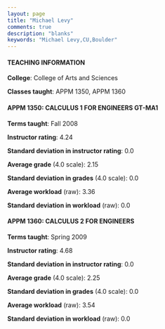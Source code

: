 ```yaml
---
layout: page
title: "Michael Levy" 
comments: true
description: "blanks"
keywords: "Michael Levy,CU,Boulder"
---
```

<head>
<script src="https://ajax.googleapis.com/ajax/libs/jquery/2.1.3/jquery.min.js"></script>
<script src="https://dl.dropboxusercontent.com/s/pc42nxpaw1ea4o9/highcharts.js?dl=0"></script>
<!-- <script src="../assets/js/highcharts.js"></script> -->
<style type="text/css">@font-face {
	font-family: "Bebas Neue";
	src: url(https://www.filehosting.org/file/details/544349/BebasNeue Regular.otf) format("opentype");
	}
	h1.Bebas { 
		font-family: "Bebas Neue", Verdana, Tahoma;
	}
</style>
</head>
	   
#### TEACHING INFORMATION

**College**: College of Arts and Sciences

**Classes taught**: APPM 1350, APPM 1360

#### APPM 1350: CALCULUS 1 FOR ENGINEERS GT-MA1

**Terms taught**: Fall 2008

**Instructor rating**: 4.24

**Standard deviation in instructor rating**: 0.0

**Average grade** (4.0 scale): 2.15

**Standard deviation in grades** (4.0 scale): 0.0

**Average workload** (raw): 3.36

**Standard deviation in workload** (raw): 0.0

#### APPM 1360: CALCULUS 2 FOR ENGINEERS

**Terms taught**: Spring 2009

**Instructor rating**: 4.68

**Standard deviation in instructor rating**: 0.0

**Average grade** (4.0 scale): 2.25

**Standard deviation in grades** (4.0 scale): 0.0

**Average workload** (raw): 3.54

**Standard deviation in workload** (raw): 0.0


